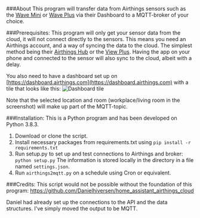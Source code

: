 ###About
This program will transfer data from Airthings sensors such as the [Wave Mini](https://www.airthings.com/en/wave-mini) 
or [Wave Plus](https://www.airthings.com/en/wave-plus) via their Dashboard to a MQTT-broker of your choice.

###Prerequisites:
This program will only get your sensor data from the cloud, it will not connect directly to the sensors. This means you need an Airthings account, and a way of syncing the data to the cloud. The simplest method being their [Airthings Hub](https://www.airthings.com/en/hub) or the [View Plus](https://www.airthings.com/en/view-plus). Having the app on your phone and connected to the sensor will also sync to the cloud, albeit with a delay.

You also need to have a dashboard set up on [https://dashboard.airthings.com](https://dashboard.airthings.com) 
with a tile that looks like this:
![Dashboard tile](https://i.imgur.com/glDnnK3.png)

Note that the selected location and room (workplace/living room in the screenshot) will make up part of the MQTT-topic.

###Installation:
This is a Python program and has been developed on Python 3.8.3. 

1. Download or clone the script. 
2. Install necessary packages from requirements.txt using `pip install -r requirements.txt`
3. Run setup.py to set up and test connections to Airthings and broker: `python setup.py` The information is stored locally in the directory in a file named `settings.json`.
4. Run `airthings2mqtt.py` on a schedule using Cron or equivalent.


###Credits:
This script would not be possible without the foundation of this program: https://github.com/Danielhiversen/home_assistant_airthings_cloud

Daniel had already set up the connections to the API and the data structures. I've simply moved the output to be MQTT.